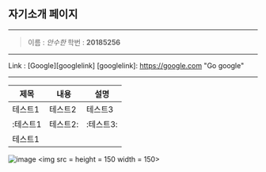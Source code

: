 ## 자기소개 페이지
***
> 이름 : *안수한*
> 학번 : **20185256**
***
Link : [Google][googlelink]
[googlelink]: https://google.com "Go google"
***

|제목|내용|설명|
|-------|---|---|
|테스트1|테스트2|테스트3|
|:테스트1|테스트2:|:테스트3:|
|테스트1|||


![image](https://user-images.githubusercontent.com/82632315/118763477-e7f1b900-b8b2-11eb-84ed-69aecf68345c.png)
<img src = height = 150 width = 150>
